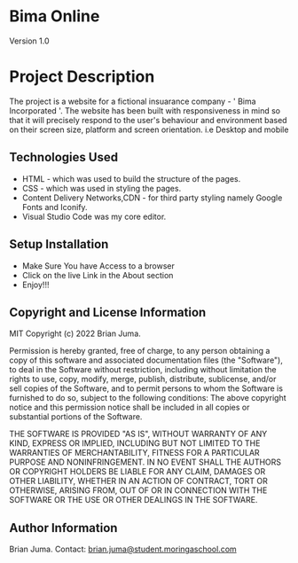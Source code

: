 # Bima Online
Version 1.0

# Project Description
The project is a website  for a fictional insuarance company - ' Bima Incorporated '. The website has been built with responsiveness in mind so that it will precisely respond to the user's behaviour and environment based on their screen size, platform and screen orientation.
i.e Desktop and mobile

## Technologies Used
* HTML - which was used to build the structure of the pages.
* CSS - which was used in styling the pages.
* Content Delivery Networks,CDN - for third party styling namely Google Fonts and Iconify.
* Visual Studio Code was my core  editor.
  
## Setup Installation
* Make Sure You have Access to a browser
* Click on the live Link in the About section
* Enjoy!!!

## Copyright and License Information
MIT Copyright (c) 2022 Brian Juma.

Permission is hereby granted, free of charge, to any person obtaining a copy of this software and associated documentation files (the "Software"), to deal in the Software without restriction, including without limitation the rights to use, copy, modify, merge, publish, distribute, sublicense, and/or sell copies of the Software, and to permit persons to whom the Software is furnished to do so, subject to the following conditions:
The above copyright notice and this permission notice shall be included in all copies or substantial portions of the Software.

THE SOFTWARE IS PROVIDED "AS IS", WITHOUT WARRANTY OF ANY KIND, EXPRESS OR IMPLIED, INCLUDING BUT NOT LIMITED TO THE WARRANTIES OF MERCHANTABILITY, FITNESS FOR A PARTICULAR PURPOSE AND NONINFRINGEMENT. IN NO EVENT SHALL THE AUTHORS OR COPYRIGHT HOLDERS BE LIABLE FOR ANY CLAIM, DAMAGES OR OTHER LIABILITY, WHETHER IN AN ACTION OF CONTRACT, TORT OR OTHERWISE, ARISING FROM, OUT OF OR IN CONNECTION WITH THE SOFTWARE OR THE USE OR OTHER DEALINGS IN THE SOFTWARE.

## Author Information
Brian Juma.
Contact: brian.juma@student.moringaschool.com
